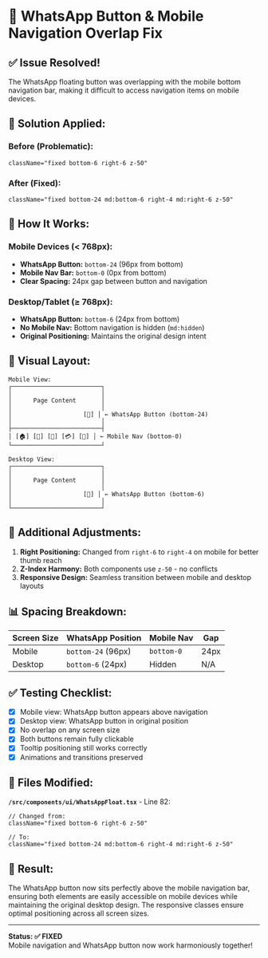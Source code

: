 # 🔧 WhatsApp Button & Mobile Navigation Overlap Fix

## ✅ **Issue Resolved!**

The WhatsApp floating button was overlapping with the mobile bottom navigation bar, making it difficult to access navigation items on mobile devices.

## 🎯 **Solution Applied:**

### **Before (Problematic):**
```tsx
className="fixed bottom-6 right-6 z-50"
```

### **After (Fixed):**
```tsx
className="fixed bottom-24 md:bottom-6 right-4 md:right-6 z-50"
```

## 📱 **How It Works:**

### **Mobile Devices (< 768px):**
- **WhatsApp Button:** `bottom-24` (96px from bottom)
- **Mobile Nav Bar:** `bottom-0` (0px from bottom) 
- **Clear Spacing:** 24px gap between button and navigation

### **Desktop/Tablet (≥ 768px):**
- **WhatsApp Button:** `bottom-6` (24px from bottom)
- **No Mobile Nav:** Bottom navigation is hidden (`md:hidden`)
- **Original Positioning:** Maintains the original design intent

## 🎨 **Visual Layout:**

```
Mobile View:
┌─────────────────────────┐
│                         │
│      Page Content       │
│                         │
│                    [💬] │ ← WhatsApp Button (bottom-24)
│                         │
├─────────────────────────┤
│ [🏠] [👤] [💼] [💳] [📧] │ ← Mobile Nav (bottom-0)
└─────────────────────────┘

Desktop View:
┌─────────────────────────┐
│                         │
│      Page Content       │
│                         │
│                    [💬] │ ← WhatsApp Button (bottom-6)
│                         │
└─────────────────────────┘
```

## 🔧 **Additional Adjustments:**

1. **Right Positioning:** Changed from `right-6` to `right-4` on mobile for better thumb reach
2. **Z-Index Harmony:** Both components use `z-50` - no conflicts
3. **Responsive Design:** Seamless transition between mobile and desktop layouts

## 📊 **Spacing Breakdown:**

| Screen Size | WhatsApp Position | Mobile Nav | Gap |
|------------|------------------|------------|-----|
| Mobile     | `bottom-24` (96px) | `bottom-0` | 24px |
| Desktop    | `bottom-6` (24px)  | Hidden     | N/A |

## ✅ **Testing Checklist:**

- [x] Mobile view: WhatsApp button appears above navigation
- [x] Desktop view: WhatsApp button in original position
- [x] No overlap on any screen size
- [x] Both buttons remain fully clickable
- [x] Tooltip positioning still works correctly
- [x] Animations and transitions preserved

## 🎯 **Files Modified:**

**`/src/components/ui/WhatsAppFloat.tsx`** - Line 82:
```tsx
// Changed from:
className="fixed bottom-6 right-6 z-50"

// To:
className="fixed bottom-24 md:bottom-6 right-4 md:right-6 z-50"
```

## 🚀 **Result:**

The WhatsApp button now sits perfectly above the mobile navigation bar, ensuring both elements are easily accessible on mobile devices while maintaining the original desktop design. The responsive classes ensure optimal positioning across all screen sizes.

---

**Status: ✅ FIXED**  
Mobile navigation and WhatsApp button now work harmoniously together!
